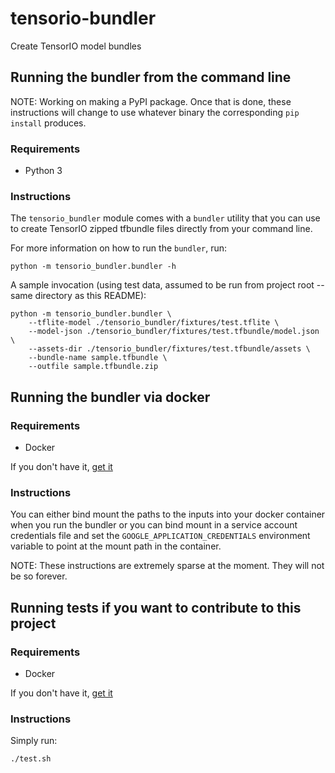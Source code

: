 # tensorio-bundler
Create TensorIO model bundles


## Running the bundler from the command line

NOTE: Working on making a PyPI package. Once that is done, these instructions will change
to use whatever binary the corresponding `pip install` produces.

### Requirements
+ Python 3

### Instructions
The `tensorio_bundler` module comes with a `bundler` utility that you can use to create TensorIO
zipped tfbundle files directly from your command line.

For more information on how to run the `bundler`, run:
```
python -m tensorio_bundler.bundler -h
```

A sample invocation (using test data, assumed to be run from project root -- same directory as this
README):
```
python -m tensorio_bundler.bundler \
    --tflite-model ./tensorio_bundler/fixtures/test.tflite \
    --model-json ./tensorio_bundler/fixtures/test.tfbundle/model.json \
    --assets-dir ./tensorio_bundler/fixtures/test.tfbundle/assets \
    --bundle-name sample.tfbundle \
    --outfile sample.tfbundle.zip
```


## Running the bundler via docker

### Requirements
+ Docker

If you don't have it, [get it](https://docs.docker.com/install/linux/docker-ce/ubuntu/)

### Instructions
You can either bind mount the paths to the inputs into your docker container when you run the
bundler or you can bind mount in a service account credentials file and set the
`GOOGLE_APPLICATION_CREDENTIALS` environment variable to point at the mount path in the container.

NOTE: These instructions are extremely sparse at the moment. They will not be so forever.


## Running tests if you want to contribute to this project

### Requirements
+ Docker

If you don't have it, [get it](https://docs.docker.com/install/linux/docker-ce/ubuntu/)

### Instructions
Simply run:
```
./test.sh
```
